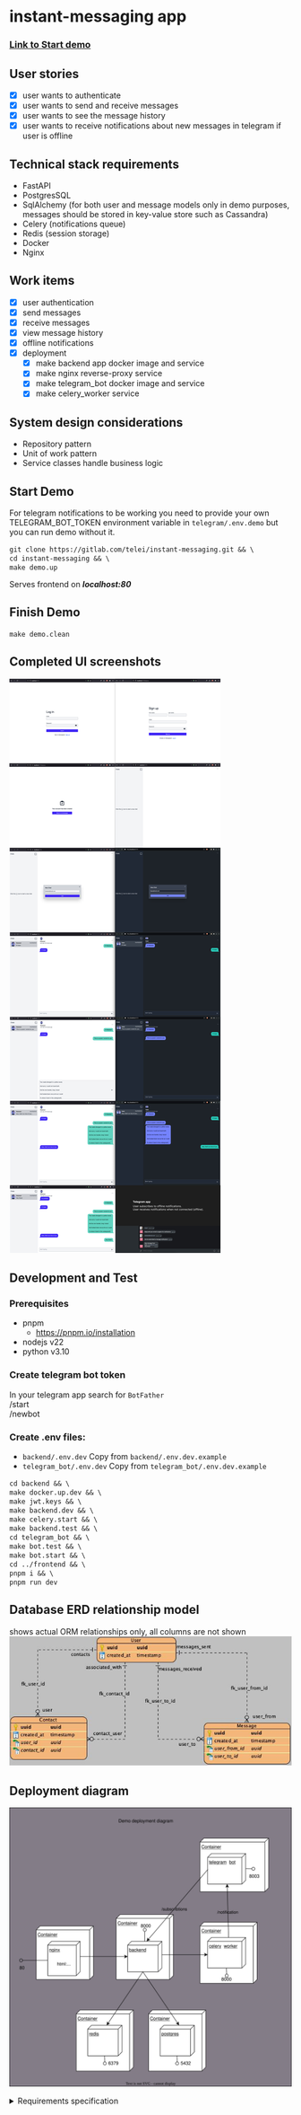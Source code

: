 # instant-messaging app
### [Link to Start demo](#start-demo)

## User stories
- [x] user wants to authenticate
- [x] user wants to send and receive messages
- [x] user wants to see the message history
- [x] user wants to receive notifications about new messages in telegram if user is offline
  
## Technical stack requirements
- FastAPI
- PostgresSQL
- SqlAlchemy (for both user and message models only in demo purposes, messages should be stored in key-value store such as Cassandra)
- Celery (notifications queue)
- Redis (session storage)
- Docker
- Nginx
  
## Work items
- [x] user authentication
- [x] send messages
- [x] receive messages
- [x] view message history
- [x] offline notifications
- [x] deployment
  - [x] make backend app docker image and service
  - [x] make nginx reverse-proxy service
  - [x] make telegram_bot docker image and service
  - [x] make celery_worker service

## System design considerations
- Repository pattern
- Unit of work pattern
- Service classes handle business logic

## Start Demo 
For telegram notifications to be working you need to provide your own TELEGRAM_BOT_TOKEN environment variable in `telegram/.env.demo` but you can run demo without it.

```shell
git clone https://gitlab.com/telei/instant-messaging.git && \
cd instant-messaging && \
make demo.up
```
Serves frontend on ***localhost:80***


## Finish Demo
```shell
make demo.clean
```

## Completed UI screenshots
![UI](screenshots.png)

## Development and Test
### Prerequisites
- pnpm
  - https://pnpm.io/installation
- nodejs v22
- python v3.10

### Create telegram bot token
In your telegram app search for `BotFather`  
/start  
/newbot

### Create .env files:
- `backend/.env.dev` Copy from `backend/.env.dev.example` 
- `telegram_bot/.env.dev` Copy from `telegram_bot/.env.dev.example` 

```shell
cd backend && \
make docker.up.dev && \
make jwt.keys && \
make backend.dev && \
make celery.start && \
make backend.test && \
cd telegram_bot && \
make bot.test && \
make bot.start && \
cd ../frontend && \
pnpm i && \
pnpm run dev
```

## Database ERD relationship model
shows actual ORM relationships only, all columns are not shown  
![ERD](backend/migrations/diagrams/ERD_contacts_association_object_step2.jpg)

## Deployment diagram
![DD](Diagram.svg)

<details>
<summary>Requirements specification</summary>

**Цель:** Разработать простой сервис для обмена мгновенными сообщениями между пользователями в реальном времени.

## **📌 Задачи:**

1. **Регистрация и аутентификация пользователей:**  
   * Реализуй возможность регистрации новых пользователей.  
   * Обеспечь аутентификацию и авторизацию при работе с API.  
2. **Отправка и получение сообщений:**  
   * Пользователи могут отправлять сообщения друг другу.  
   * Реализуй получение новых сообщений в реальном времени.  
3. **Сохранение истории сообщений:**  
   * Все сообщения должны сохраняться в базе данных.  
   * Предусмотри возможность получения истории переписки между пользователями.  
4. **Уведомления через Telegram-бота:**  
   * Создай простого Telegram-бота с помощью Aiogram.  
   * Бот должен уведомлять пользователя о новом сообщении, если он офлайн.  
5. **Веб-интерфейс для тестирования:**  
   * Разработай простую веб\-страницу для взаимодействия с сервисом.  
   * Дизайн не важен — можешь использовать любые готовые шаблоны.  
   * Веб-интерфейс может быть реализован на любом языке и стеке по твоему выбору.

     ## **🛠 Технические требования:**

* **Язык программирования:** Python 3.10 или новее.  
* **Фреймворк:** FastAPI для разработки RESTful API.  
* **Асинхронность:**  
  * Используй `async`/`await` для обработки запросов.  
  * Реализуй реальное время с помощью WebSockets или другой технологии по твоему выбору.  
* **Многопоточность:**  
  * Используй многопоточность, где это необходимо для повышения производительности.  
* **Базы данных:**  
  * **PostgreSQL** для хранения пользователей и сообщений.  
  * **Redis** для кэширования и хранения сессий.  
* **ORM и миграции:**  
  * SQLAlchemy для работы с базой данных.  
  * Alembic для управления миграциями.  
* **Фоновые задачи:**  
  * Celery для обработки фоновых задач (например, отправка уведомлений через бота).  
* **Контейнеризация:**  
  * Docker для контейнеризации приложения.  
* **Сервер:**  
  * Nginx для обратного проксирования (можно использовать простой конфигурационный файл).

    ## **🎨 Веб-интерфейс:**

* Должен позволять:  
  * Регистрироваться и входить в систему.  
  * Отправлять и получать сообщения.  
* **Не трать много времени на дизайн.**  
* Можешь использовать любые фреймворки или даже простую HTML-страницу.  
* Готовые шаблоны и библиотеки приветствуются.
</details>